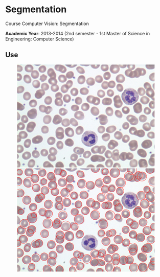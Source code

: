 # Segmentation
Course Computer Vision: Segmentation

**Academic Year**: 2013-2014 (2nd semester - 1st Master of Science in Engineering: Computer Science)

Use
--------
<p align="center"><img src="https://github.com/matt77hias/Segmentation/blob/master/res/normal.jpg" width="430"><img src="https://github.com/matt77hias/Segmentation/blob/master/res/result.png" width="430"></p>
